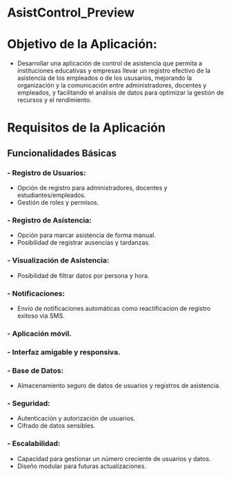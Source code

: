 # AsistControl_Preview

# Objetivo de la Aplicación:
- Desarrollar una aplicación de control de asistencia que permita a instituciones educativas y empresas llevar un registro efectivo de la asistencia de los empleados o de los ususarios, mejorando la organización y la comunicación entre administradores, docentes y empleados, y facilitando el análisis de datos para optimizar la gestión de recursos y el rendimiento.

#  Requisitos de la Aplicación
##  Funcionalidades Básicas
### - Registro de Usuarios:
- Opción de registro para administradores, docentes y estudiantes/empleados.
- Gestión de roles y permisos.

### - Registro de Asistencia:
- Opción para marcar asistencia de forma manual. 
- Posibilidad de registrar ausencias y tardanzas.

### - Visualización de Asistencia:
- Posibilidad de filtrar datos por persona y hora.

### - Notificaciones:
- Envío de notificaciones automáticas como reactificacion de registro exitoso via SMS.

### - Aplicación móvil.
### - Interfaz amigable y responsiva.

### - Base de Datos:
- Almacenamiento seguro de datos de usuarios y registros de asistencia.


### - Seguridad:
- Autenticación y autorización de usuarios.
- Cifrado de datos sensibles.

### - Escalabilidad:
- Capacidad para gestionar un número creciente de usuarios y datos.
- Diseño modular para futuras actualizaciones.


